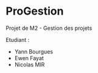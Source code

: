# ProGestion
Projet de M2 - Gestion des projets 

Etudiant : 
* Yann Bourgues
* Ewen Fayat  
* Nicolas MIR

